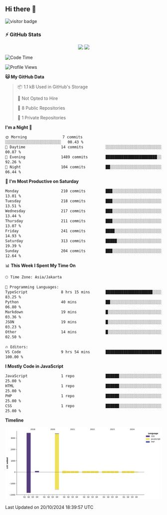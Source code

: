 ## Hi there 👋

<!--
**intifada95/intifada95** is a ✨ _special_ ✨ repository because its `README.md` (this file) appears on your GitHub profile.

Here are some ideas to get you started:

- 🔭 I’m currently working on ...
- 🌱 I’m currently learning ...
- 👯 I’m looking to collaborate on ...
- 🤔 I’m looking for help with ...
- 💬 Ask me about ...
- 📫 How to reach me: ...
- 😄 Pronouns: ...
- ⚡ Fun fact: ...
-->

![visitor badge](https://visitor-badge.laobi.icu/badge?page_id=intifada95&format=true)

### :zap: GitHub Stats

<p align="center">
  <img height="180em" src="https://gh-readme-stats-intfd.vercel.app/api?username=intifada95&show_icons=true&include_all_commits=true&count_private=true"/>
  <img height="180em" src="https://gh-readme-stats-intfd.vercel.app/api/top-langs/?username=intifada95&layout=compact&langs_count=6"/>
</p>

<!--START_SECTION:waka-->
![Code Time](http://img.shields.io/badge/Code%20Time-5%2C210%20hrs%209%20mins-blue)

![Profile Views](http://img.shields.io/badge/Profile%20Views-0-blue)

**🐱 My GitHub Data** 

> 📦 1.1 kB Used in GitHub's Storage 
 > 
> 🚫 Not Opted to Hire
 > 
> 📜 8 Public Repositories 
 > 
> 🔑 1 Private Repositories 
 > 
**I'm a Night 🦉** 

```text
🌞 Morning                7 commits           ░░░░░░░░░░░░░░░░░░░░░░░░░   00.43 % 
🌆 Daytime                14 commits          ░░░░░░░░░░░░░░░░░░░░░░░░░   00.87 % 
🌃 Evening                1489 commits        ███████████████████████░░   92.26 % 
🌙 Night                  104 commits         ██░░░░░░░░░░░░░░░░░░░░░░░   06.44 % 
```
📅 **I'm Most Productive on Saturday** 

```text
Monday                   210 commits         ███░░░░░░░░░░░░░░░░░░░░░░   13.01 % 
Tuesday                  218 commits         ███░░░░░░░░░░░░░░░░░░░░░░   13.51 % 
Wednesday                217 commits         ███░░░░░░░░░░░░░░░░░░░░░░   13.44 % 
Thursday                 211 commits         ███░░░░░░░░░░░░░░░░░░░░░░   13.07 % 
Friday                   241 commits         ████░░░░░░░░░░░░░░░░░░░░░   14.93 % 
Saturday                 313 commits         █████░░░░░░░░░░░░░░░░░░░░   19.39 % 
Sunday                   204 commits         ███░░░░░░░░░░░░░░░░░░░░░░   12.64 % 
```


📊 **This Week I Spent My Time On** 

```text
🕑︎ Time Zone: Asia/Jakarta

💬 Programming Languages: 
TypeScript               8 hrs 15 mins       █████████████████████░░░░   83.25 % 
Python                   40 mins             ██░░░░░░░░░░░░░░░░░░░░░░░   06.80 % 
Markdown                 19 mins             █░░░░░░░░░░░░░░░░░░░░░░░░   03.36 % 
JSON                     19 mins             █░░░░░░░░░░░░░░░░░░░░░░░░   03.23 % 
Other                    14 mins             █░░░░░░░░░░░░░░░░░░░░░░░░   02.50 % 

🔥 Editors: 
VS Code                  9 hrs 54 mins       █████████████████████████   100.00 % 
```

**I Mostly Code in JavaScript** 

```text
JavaScript               1 repo              ██████░░░░░░░░░░░░░░░░░░░   25.00 % 
HTML                     1 repo              ██████░░░░░░░░░░░░░░░░░░░   25.00 % 
PHP                      1 repo              ██████░░░░░░░░░░░░░░░░░░░   25.00 % 
CSS                      1 repo              ██████░░░░░░░░░░░░░░░░░░░   25.00 % 
```



**Timeline**

![Lines of Code chart](https://raw.githubusercontent.com/intifada95/intifada95/main/assets/bar_graph.png)


 Last Updated on 20/10/2024 18:39:57 UTC
<!--END_SECTION:waka-->
